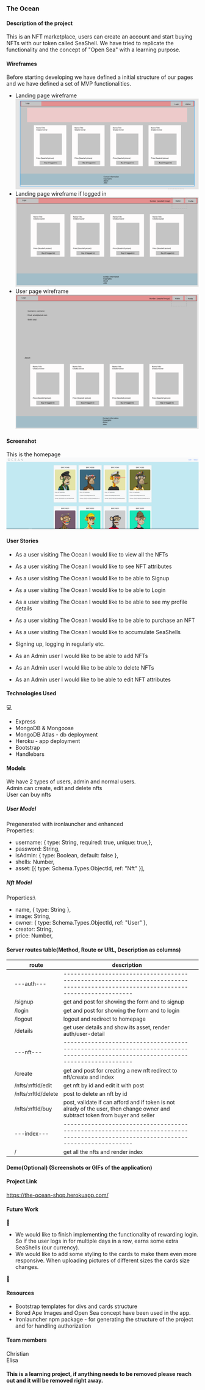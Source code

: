 ### The Ocean

#### Description of the project

This is an NFT marketplace, users can create an account and start buying NFTs with our token called SeaShell. We have tried to replicate the functionality and the concept of "Open Sea" with a learning purpose.

#### Wireframes

Before starting developing we have defined a initial structure of our pages and we have defined a set of MVP functionalities.

- Landing page wireframe
  ![Wireframe landingpage](https://github.com/ElisaMamolo/the-ocean/blob/master/public/images/landingpage.PNG)
- Landing page wireframe if logged in
  ![Wireframe if logged in](https://github.com/ElisaMamolo/the-ocean/blob/master/public/images/wireframe2.PNG)
- User page wireframe
  ![Wireframe user page](https://github.com/ElisaMamolo/the-ocean/blob/master/public/images/wireframe3.PNG)

#### Screenshot

This is the homepage
![screenshot of the app](https://github.com/ElisaMamolo/the-ocean/blob/master/public/images/screnshoot.PNG)

#### User Stories

- As a user visiting The Ocean I would like to view all the NFTs

- As a user visiting The Ocean I would like to see NFT attributes

- As a user visiting The Ocean I would like to be able to Signup

- As a user visiting The Ocean I would like to be able to Login

- As a user visiting The Ocean I would like to be able to see my profile details

- As a user visiting The Ocean I would like to be able to purchase an NFT

- As a user visiting The Ocean I would like to accumulate SeaShells

- Signing up, logging in regularly etc.

- As an Admin user I would like to be able to add NFTs

- As an Admin user I would like to be able to delete NFTs

- As an Admin user I would like to be able to edit NFT attributes

#### Technologies Used

:computer:

- Express
- MongoDB & Mongoose
- MongoDB Atlas - db deployment
- Heroku - app deployment
- Bootstrap
- Handlebars

#### Models

We have 2 types of users, admin and normal users.\
Admin can create, edit and delete nfts\
User can buy nfts

##### User Model

Pregenerated with ironlauncher and enhanced\
Properties:

- username: { type: String, required: true, unique: true,},
- password: String,
- isAdmin: { type: Boolean, default: false },
- shells: Number,
- asset: [{ type: Schema.Types.ObjectId, ref: "Nft" }],

##### Nft Model

Properties:\

- name, { type: String },
- image: String,
- owner: { type: Schema.Types.ObjectId, ref: "User" },
- creator: String,
- price: Number,

#### Server routes table(Method, Route or URL, Description as columns)

|     | route               | description                                                                                                                      |     |
| --- | ------------------- | -------------------------------------------------------------------------------------------------------------------------------- | --- |
|     | ---auth---          | -------------------------------------------------------------------------------------------------------------------------------- |     |
|     | /signup             | get and post for showing the form and to signup                                                                                  |     |
|     | /login              | get and post for showing the form and to login                                                                                   |     |
|     | /logout             | logout and redirect to homepage                                                                                                  |     |
|     | /details            | get user details and show its asset, render auth/user-detail                                                                     |     |
|     | ---nft---           | -------------------------------------------------------------------------------------------------------------------------------- |     |
|     | /create             | get and post for creating a new nft redirect to nft/create and index                                                             |     |
|     | /nfts/:nftId/edit   | get nft by id and edit it with post                                                                                              |     |
|     | /nfts/:nftId/delete | post to delete an nft by id                                                                                                      |     |
|     | /nfts/:nftId/buy    | post, validate if can afford and if token is not alrady of the user, then change owner and subtract token from buyer and seller  |     |
|     | ---index---         | -------------------------------------------------------------------------------------------------------------------------------- |     |
|     | /                   | get all the nfts and render index                                                                                                |     |

#### Demo(Optional) (Screenshots or GIFs of the application)

#### Project Link

https://the-ocean-shop.herokuapp.com/

#### Future Work

:wrench:

- We would like to finish implementing the functionality of rewarding login. So if the user logs in for multiple days in a row, earns some extra SeaShells (our currency).
- We would like to add some styling to the cards to make them even more responsive. When uploading pictures of different sizes the cards size changes.

:wrench:

#### Resources

- Bootstrap templates for divs and cards structure
- Bored Ape Images and Open Sea concept have been used in the app.
- Ironlauncher npm package - for generating the structure of the project and for handling authorization

#### Team members

Christian\
Elisa

#### This is a learning project, if anything needs to be removed please reach out and it will be removed right away.
